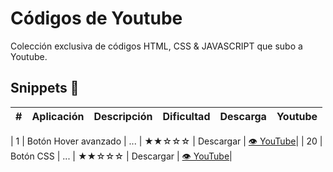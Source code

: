 # Códigos de Youtube

Colección exclusiva de códigos HTML, CSS & JAVASCRIPT que subo a Youtube.


## Snippets 🎉
 
|  #            |  Aplicación     |  Descripción    | Dificultad    | Descarga      | Youtube |    
| ------------- | -------------   |:-------------:  |:-------------:| -----:        |-----:    |

| 1  | Botón Hover avanzado       | ...  |  ★★☆☆☆     | Descargar |  [👁️ YouTube](https://www.youtube.com/watch?v=drK9VNbwM4g)|
| 20  | Botón CSS                  | ...  |  ★★☆☆☆     | Descargar |  [👁️ YouTube](youtube.com/watch?v=BMa9pQ7b4_4)|



